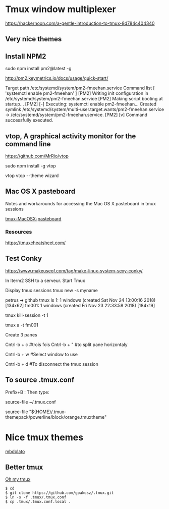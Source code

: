 # Tmux window multiplexer

https://hackernoon.com/a-gentle-introduction-to-tmux-8d784c404340

## Very nice themes

## Install NPM2
sudo npm install pm2@latest -g

http://pm2.keymetrics.io/docs/usage/quick-start/

Target path
/etc/systemd/system/pm2-fmeehan.service
Command list
[ 'systemctl enable pm2-fmeehan' ]
[PM2] Writing init configuration in /etc/systemd/system/pm2-fmeehan.service
[PM2] Making script booting at startup...
[PM2] [-] Executing: systemctl enable pm2-fmeehan...
Created symlink /etc/systemd/system/multi-user.target.wants/pm2-fmeehan.service → /etc/systemd/system/pm2-fmeehan.service.
[PM2] [v] Command successfully executed.


## vtop, A graphical activity monitor for the command line

https://github.com/MrRio/vtop

sudo npm install -g vtop

vtop
vtop --theme wizard

## Mac OS X pasteboard

Notes and workarounds for accessing the Mac OS X pasteboard in tmux sessions

[tmux-MacOSX-pasteboard](https://github.com/ChrisJohnsen/tmux-MacOSX-pasteboard)

### Resources 

https://tmuxcheatsheet.com/

## Test Conky

https://www.makeuseof.com/tag/make-linux-system-sexy-conky/

In Iterm2 SSH to a serveur. Start Tmux

Display tmux sessions
tmux new -s myname

petrus ➜  github  tmux ls
1: 1 windows (created Sat Nov 24 13:00:16 2018) [134x62]
fm001: 1 windows (created Fri Nov 23 22:33:58 2018) [184x19]

tmux kill-session -t 1

tmux a -t fm001

Create 3 panes

Cntrl-b + c #trois fois
Cntrl-b + " #to split pane horizontaly

Cntrl-b + w  #Select window to use

Cntrl-b + d  #To disconnect the tmux session

## To source .tmux.conf

Prefix+B :
Then type:

source-file ~/.tmux.conf

source-file "${HOME}/.tmux-themepack/powerline/block/orange.tmuxtheme"

# Nice tmux themes

[mbdolato](https://github.com/mbadolato/iTerm2-Color-Schemes)

## Better tmux
[Oh my tmux](https://github.com/gpakosz/.tmux)

```
$ cd
$ git clone https://github.com/gpakosz/.tmux.git
$ ln -s -f .tmux/.tmux.conf
$ cp .tmux/.tmux.conf.local .
```